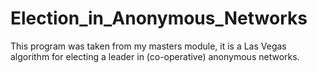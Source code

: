 # Election_in_Anonymous_Networks
This program was taken from my masters module, it is a Las Vegas algorithm for electing a leader in (co-operative) anonymous networks.
